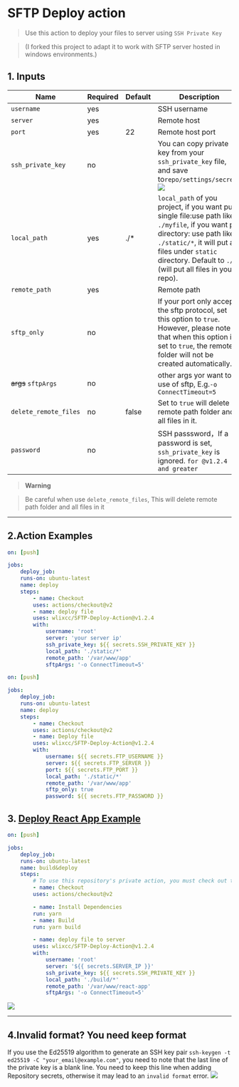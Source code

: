 # SFTP Deploy action

> Use this action to deploy your files to server using `SSH Private Key`

> (I forked this project to adapt it to work with SFTP server hosted in windows environments.)


## 1. Inputs 

| Name                   | Required             | Default | Description                                   |
|------------------------|----------------------|---------|-----------------------------------------------|
`username` | yes| | SSH username
`server` | yes| | Remote host
`port`| yes | 22 | Remote host port
`ssh_private_key`| no| | You can copy private key from your `ssh_private_key` file, and save to`repo/settings/secrets`![](./resource/secret.jpg)
`local_path`| yes| ./* | `local_path` of you project, if you want put single file:use path like `./myfile`, if you want put directory: use path like `./static/*`, it will put all files under `static` directory. Default to `./*`(will put all files in your repo).
`remote_path`|yes|| Remote path
`sftp_only`| no| | If your port only accepts the sftp protocol, set this option to `true`. However, please note that when this option is set to `true`, the remote folder will not be created automatically.
<strike>args</strike> `sftpArgs` | no| | other args yor want to use of sftp, E.g.`-o ConnectTimeout=5`
`delete_remote_files` | no | false | Set to `true` will delete remote path  folder and all files in it. 
`password`| no| | SSH passsword，If a password is set, `ssh_private_key` is ignored. `for @v1.2.4 and greater`

> **Warning**

> Be careful when use `delete_remote_files`, This will delete remote path  folder and all files in it

-----

## 2.Action Examples

```yaml
on: [push]

jobs:
    deploy_job:
    runs-on: ubuntu-latest
    name: deploy
    steps:
        - name: Checkout
        uses: actions/checkout@v2
        - name: deploy file
        uses: wlixcc/SFTP-Deploy-Action@v1.2.4
        with:
            username: 'root'
            server: 'your server ip'
            ssh_private_key: ${{ secrets.SSH_PRIVATE_KEY }} 
            local_path: './static/*'
            remote_path: '/var/www/app'
            sftpArgs: '-o ConnectTimeout=5'
```

```yaml
on: [push]

jobs:
    deploy_job:
    runs-on: ubuntu-latest
    name: deploy
    steps:
        - name: Checkout
        uses: actions/checkout@v2
        - name: Deploy file
        uses: wlixcc/SFTP-Deploy-Action@v1.2.4
        with:
            username: ${{ secrets.FTP_USERNAME }}
            server: ${{ secrets.FTP_SERVER }}
            port: ${{ secrets.FTP_PORT }}
            local_path: './static/*'
            remote_path: '/var/www/app'
            sftp_only: true
            password: ${{ secrets.FTP_PASSWORD }}
```

## 3. [Deploy React App Example](https://github.com/wlixcc/React-Deploy)


```yaml
on: [push]

jobs:
    deploy_job:
    runs-on: ubuntu-latest
    name: build&deploy
    steps:
        # To use this repository's private action, you must check out the repository
        - name: Checkout
        uses: actions/checkout@v2

        - name: Install Dependencies
        run: yarn
        - name: Build
        run: yarn build

        - name: deploy file to server
        uses: wlixcc/SFTP-Deploy-Action@v1.2.4
        with:
            username: 'root'
            server: '${{ secrets.SERVER_IP }}'
            ssh_private_key: ${{ secrets.SSH_PRIVATE_KEY }}
            local_path: './build/*'
            remote_path: '/var/www/react-app'
            sftpArgs: '-o ConnectTimeout=5'
```

 ![](./resource/reactExample.jpg)
 
 --------

## 4.Invalid format? You need keep format

If you use the Ed25519 algorithm to generate an SSH key pair `ssh-keygen -t ed25519 -C "your_email@example.com"`,
you need to note that the last line of the private key is a blank line. You need to keep this line when adding Repository secrets, otherwise it may lead to an `invalid format` error.
 ![](./resource/keepformat.jpg)

 
